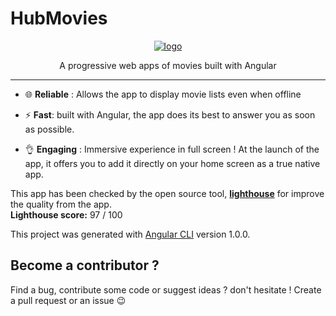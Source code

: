 # HubMovies

<p align="center">
    <a href="https://hubmovies-a26fc.firebaseapp.com"><img src="https://rawgit.com/clamarque/hub-movies/master/src/assets/icons/android-chrome-192x192.png" alt="logo" />
    </a>
</p>

<p align="center">
    A progressive web apps of movies built with Angular
</p>
<hr>

- :globe_with_meridians: **Reliable** : Allows the app to display movie lists even when offline

- :zap: **Fast**: built with Angular, the app does its best to answer you as soon as possible.

- :ok_hand: **Engaging** : Immersive experience in full screen ! At the launch of the app, it offers you to add it directly on your home screen as a true native app.

This app has been checked by the open source tool, [**lighthouse**](https://github.com/GoogleChrome/lighthouse) for improve the quality from the app.   
**Lighthouse score:** 97 / 100

This project was generated with [Angular CLI](https://github.com/angular/angular-cli) version 1.0.0.

## Become a contributor ?

Find a bug, contribute some code or suggest ideas ? don't hesitate ! Create a pull request or an issue :wink:
